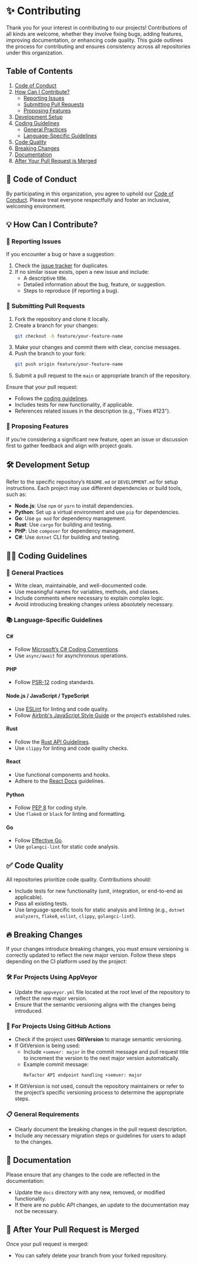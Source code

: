 # ✨ Contributing

Thank you for your interest in contributing to our projects! Contributions of all kinds are welcome, whether they involve fixing bugs, adding features, improving documentation, or enhancing code quality. This guide outlines the process for contributing and ensures consistency across all repositories under this organization.  

## Table of Contents  
1. [Code of Conduct](#code-of-conduct)  
2. [How Can I Contribute?](#how-can-i-contribute)  
   - [Reporting Issues](#reporting-issues)  
   - [Submitting Pull Requests](#submitting-pull-requests)  
   - [Proposing Features](#proposing-features)  
3. [Development Setup](#development-setup)  
4. [Coding Guidelines](#coding-guidelines)  
   - [General Practices](#general-practices)  
   - [Language-Specific Guidelines](#language-specific-guidelines)  
5. [Code Quality](#code-quality)  
6. [Breaking Changes](#breaking-changes)  
7. [Documentation](#documentation)  
8. [After Your Pull Request is Merged](#after-your-pull-request-is-merged)  

## 🤝 Code of Conduct  
By participating in this organization, you agree to uphold our [Code of Conduct](CODE_OF_CONDUCT.md). Please treat everyone respectfully and foster an inclusive, welcoming environment.  

## 💡 How Can I Contribute?  

### 🐛 Reporting Issues  
If you encounter a bug or have a suggestion:  
1. Check the [issue tracker](../../issues) for duplicates.  
2. If no similar issue exists, open a new issue and include:  
   - A descriptive title.  
   - Detailed information about the bug, feature, or suggestion.  
   - Steps to reproduce (if reporting a bug).  

### 🔄 Submitting Pull Requests  
1. Fork the repository and clone it locally.  
2. Create a branch for your changes:  
   ```bash
   git checkout -b feature/your-feature-name
   ```  
3. Make your changes and commit them with clear, concise messages.  
4. Push the branch to your fork:  
   ```bash
   git push origin feature/your-feature-name
   ```  
5. Submit a pull request to the `main` or appropriate branch of the repository.  

Ensure that your pull request:  
- Follows the [coding guidelines](#coding-guidelines).  
- Includes tests for new functionality, if applicable.  
- References related issues in the description (e.g., "Fixes #123").  

### 💭 Proposing Features  
If you’re considering a significant new feature, open an issue or discussion first to gather feedback and align with project goals.  

## 🛠️ Development Setup  
Refer to the specific repository’s `README.md` or `DEVELOPMENT.md` for setup instructions. Each project may use different dependencies or build tools, such as:  
- **Node.js**: Use `npm` or `yarn` to install dependencies.  
- **Python**: Set up a virtual environment and use `pip` for dependencies.  
- **Go**: Use `go mod` for dependency management.  
- **Rust**: Use `cargo` for building and testing.  
- **PHP**: Use `composer` for dependency management.  
- **C#**: Use `dotnet` CLI for building and testing.  

## 🧑‍💻 Coding Guidelines  

### 🌟 General Practices  
- Write clean, maintainable, and well-documented code.  
- Use meaningful names for variables, methods, and classes.  
- Include comments where necessary to explain complex logic.  
- Avoid introducing breaking changes unless absolutely necessary.  

### 📚 Language-Specific Guidelines  

#### C#  
- Follow [Microsoft’s C# Coding Conventions](https://learn.microsoft.com/en-us/dotnet/csharp/fundamentals/coding-style/coding-conventions).  
- Use `async/await` for asynchronous operations.  

#### PHP  
- Follow [PSR-12](https://www.php-fig.org/psr/psr-12/) coding standards.  

#### Node.js / JavaScript / TypeScript  
- Use [ESLint](https://eslint.org/) for linting and code quality.  
- Follow [Airbnb's JavaScript Style Guide](https://github.com/airbnb/javascript) or the project’s established rules.  

#### Rust  
- Follow the [Rust API Guidelines](https://rust-lang.github.io/api-guidelines/).  
- Use `clippy` for linting and code quality checks.  

#### React  
- Use functional components and hooks.  
- Adhere to the [React Docs](https://reactjs.org/docs/getting-started.html) guidelines.  

#### Python  
- Follow [PEP 8](https://peps.python.org/pep-0008/) for coding style.  
- Use `flake8` or `black` for linting and formatting.  

#### Go  
- Follow [Effective Go](https://go.dev/doc/effective_go).  
- Use `golangci-lint` for static code analysis.  

## ✅ Code Quality  
All repositories prioritize code quality. Contributions should:  
- Include tests for new functionality (unit, integration, or end-to-end as applicable).  
- Pass all existing tests.  
- Use language-specific tools for static analysis and linting (e.g., `dotnet analyzers`, `flake8`, `eslint`, `clippy`, `golangci-lint`).  

## 🔥 Breaking Changes  
If your changes introduce breaking changes, you must ensure versioning is correctly updated to reflect the new major version. Follow these steps depending on the CI platform used by the project:  

### 🛠️ For Projects Using AppVeyor  
- Update the `appveyor.yml` file located at the root level of the repository to reflect the new major version.  
- Ensure that the semantic versioning aligns with the changes being introduced.  

### 🚀 For Projects Using GitHub Actions  
- Check if the project uses **GitVersion** to manage semantic versioning.  
- If GitVersion is being used:  
  - Include `+semver: major` in the commit message and pull request title to increment the version to the next major version automatically.  
  - Example commit message:  
    ```text
    Refactor API endpoint handling +semver: major  
    ```  
- If GitVersion is not used, consult the repository maintainers or refer to the project’s specific versioning process to determine the appropriate steps.  

### 📋 General Requirements  
- Clearly document the breaking changes in the pull request description.  
- Include any necessary migration steps or guidelines for users to adapt to the changes.  

## 📝 Documentation  
Please ensure that any changes to the code are reflected in the documentation:  
- Update the `docs` directory with any new, removed, or modified functionality.  
- If there are no public API changes, an update to the documentation may not be necessary.  

## 🎉 After Your Pull Request is Merged  
Once your pull request is merged:  
- You can safely delete your branch from your forked repository.
